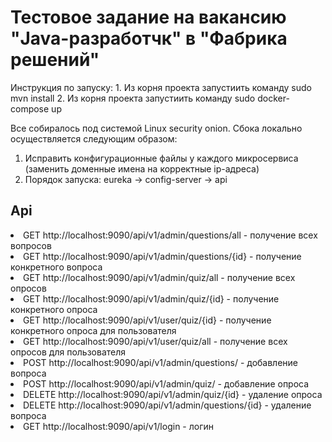 <h1>Тестовое задание на вакансию "Java-разработчк" в "Фабрика решений"</h1>
Инструкция по запуску:
1. Из корня проекта запустиить команду sudo mvn install
2. Из корня проекта запустиить команду sudo docker-compose up

Все собиралось под системой Linux security onion. Сбока локально осуществляется следующим образом:
1. Исправить конфигурационные файлы у каждого микросервиса (заменить доменные имена на корректные ip-адреса)
2. Порядок запуска: eureka -> config-server -> api

<h2>Api</h2>
<li>GET http://localhost:9090/api/v1/admin/questions/all - получение всех вопросов
<li>GET http://localhost:9090/api/v1/admin/questions/{id} - получение конкретного вопроса
<li>GET http://localhost:9090/api/v1/admin/quiz/all - получение всех опросов
<li>GET http://localhost:9090/api/v1/admin/quiz/{id} - получение конкретного опроса
<li>GET http://localhost:9090/api/v1/user/quiz/{id} - получение конкретного опроса для пользователя
<li>GET http://localhost:9090/api/v1/user/quiz/all - получение всех опросов для пользователя
<li>POST http://localhost:9090/api/v1/admin/questions/ - добавление вопроса
<li>POST http://localhost:9090/api/v1/admin/quiz/ - добавление опроса
<li>DELETE http://localhost:9090/api/v1/admin/quiz/{id} - удаление опроса
<li>DELETE http://localhost:9090/api/v1/admin/questions/{id} - удаление вопроса
<li>GET http://localhost:9090/api/v1/login - логин
